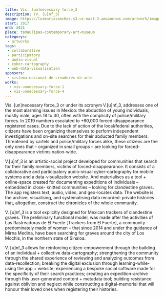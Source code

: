 ```yaml
---
title: Vis. [un]necessary force_3
description: (V. [u]nf_3)
image: https://luzmariasanchez.s3.us-east-2.amazonaws.com/artwork/image/original/vis3.jpg
start: 2017
end: 2021
place: tamaulipas-contemporary-art-museum
categorys:
 - artworks
tags:
 - collaborative
 - participatory
 - audio-visual
 - cyber-cartography
 - web-data-visualisation
sponsors:
 - sistema-nacional-de-creadores-de-arte
works:
  - vis-unnecessary-force-1
  - vis-unnecessary-force-4
---
```


Vis. [un]necessary force_3 or under its acronym V.[u]nf_3, addresses one of the most alarming issues in Mexico: the abduction of young individuals, mostly male, ages 18 to 30, often with the complicity of police/military forces. In 2019 numbers escalated to +60,000 forced-disappearance registered cases. Due to the lack of action of the local/federal authorities, citizens have been organizing themselves to perform independent investigations and on-site searches for their abducted family members. Threatened by cartels and police/military forces alike, these citizens are the only ones that – organized in small groups – are looking for forced-disappearance victims nation-wide.

V.[u]nf_3 is an artistic-social project developed for communities that search for their family members, victims of forced-disappearance. It consists of a collaborative and participatory audio-visual cyber-cartography for mobile systems and a data-visualization website. And materialises as a tool + online-space created for documenting expeditions of individuals – embedded in close- knitted communities – looking for clandestine graves. The app registers text, audio, video, and geo-locates data. The website is the archive, visualising, and systematising data recorded: private histories that, altogether, construct the chronicles of the whole community.

V. [u]nf_3 is a tool explicitly designed for Mexican trackers of clandestine graves. The preliminary functional model, was made after the activities of Las Rastreadoras de El Fuerte [Trackers from El Fuerte], a community – predominately made of women – that since 2014 and under the guidance of Mirna Medina, have been searching for graves around the city of Los Mochis, in the northern state of Sinaloa.

V. [u]nf_3 allows for reinforcing citizen-empowerment through the building of an individual + collective data-cartography; strengthening the community through the shared experience of
reviewing and analyzing outcomes from data-recollection; breaking the digital exclusion through learning-while-using the app + website; experiencing a bespoke social software made for the specificity of their search practices; creating an expedition-archive through this user-generated content + metadata tool; building resistance against oblivion and neglect while constructing a digital-memorial that will honour their loved ones when registering their histories.